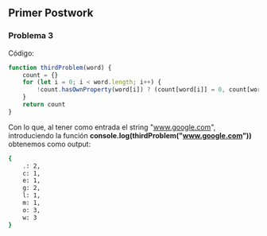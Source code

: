 ## Primer Postwork


### Problema 3
Código:

```javascript
function thirdProblem(word) {
    count = {}
    for (let i = 0; i < word.length; i++) {
        !count.hasOwnProperty(word[i]) ? (count[word[i]] = 0, count[word[i]] += 1): count[word[i]] += 1
    }
    return count
}
```

Con lo que, al tener como entrada el string "www.google.com", introduciendo la función **console.log(thirdProblem("www.google.com"))** obtenemos como output:

``` bash
{
    .: 2,
    c: 1,
    e: 1,
    g: 2,
    l: 1,
    m: 1,
    o: 3,
    w: 3
}
```